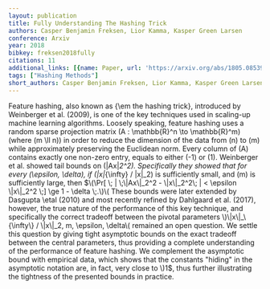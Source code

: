 ```yaml
---
layout: publication
title: Fully Understanding The Hashing Trick
authors: Casper Benjamin Freksen, Lior Kamma, Kasper Green Larsen
conference: Arxiv
year: 2018
bibkey: freksen2018fully
citations: 11
additional_links: [{name: Paper, url: 'https://arxiv.org/abs/1805.08539'}]
tags: ["Hashing Methods"]
short_authors: Casper Benjamin Freksen, Lior Kamma, Kasper Green Larsen
---
```

Feature hashing, also known as \{\em the hashing trick\}, introduced by
Weinberger et al. (2009), is one of the key techniques used in scaling-up
machine learning algorithms. Loosely speaking, feature hashing uses a random
sparse projection matrix \(A : \mathbb\{R\}^n \to \mathbb\{R\}^m\) (where \(m \ll n\))
in order to reduce the dimension of the data from \(n\) to \(m\) while
approximately preserving the Euclidean norm. Every column of \(A\) contains
exactly one non-zero entry, equals to either \(-1\) or \(1\).
  Weinberger et al. showed tail bounds on \(\|Ax\|_2^2\). Specifically they
showed that for every \(\epsilon, \delta\), if \(\|x\|_\{\infty\} / \|x\|_2\) is
sufficiently small, and \(m\) is sufficiently large, then $\(\Pr[ \; |
\;\|Ax\|_2^2 - \|x\|_2^2\; | < \epsilon \|x\|_2^2 \;] \ge 1 - \delta \;.\)\(
These bounds were later extended by Dasgupta \etal (2010) and most recently
refined by Dahlgaard et al. (2017), however, the true nature of the performance
of this key technique, and specifically the correct tradeoff between the
pivotal parameters \)\|x\|_\{\infty\} / \|x\|_2, m, \epsilon, \delta\( remained
an open question.
  We settle this question by giving tight asymptotic bounds on the exact
tradeoff between the central parameters, thus providing a complete
understanding of the performance of feature hashing. We complement the
asymptotic bound with empirical data, which shows that the constants "hiding"
in the asymptotic notation are, in fact, very close to \)1$, thus further
illustrating the tightness of the presented bounds in practice.